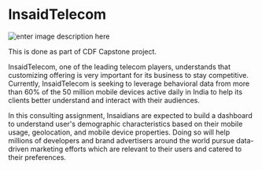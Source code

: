 # InsaidTelecom
![enter image description here](https://images.martechadvisor.com/images/uploads/content_images/why_telecom_brands_are_taking_a_new_approach_to_personalized_marketing_5e85c02071f6e.jpg)

This is done as part of CDF Capstone project.

InsaidTelecom, one of the leading telecom players, understands that customizing offering
is very important for its business to stay competitive.
Currently, InsaidTelecom is seeking to leverage behavioral data from more than 60% of the 50 million mobile devices active daily in India
to help its clients better understand and interact with their audiences.

In this consulting assignment, Insaidians are expected to build a dashboard to understand
user's demographic characteristics based on their mobile usage, geolocation, and mobile device properties.
Doing so will help millions of developers and brand advertisers around the world pursue
data-driven marketing efforts which are relevant to their users and catered to their preferences.
